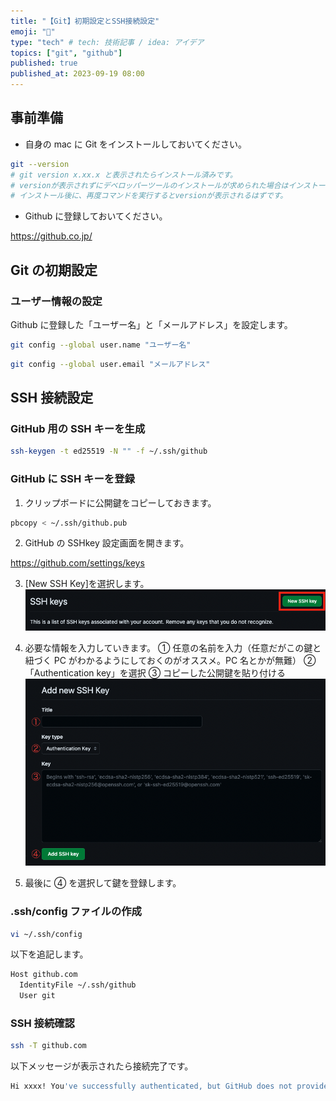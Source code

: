 ```yaml
---
title: "【Git】初期設定とSSH接続設定"
emoji: "📖"
type: "tech" # tech: 技術記事 / idea: アイデア
topics: ["git", "github"]
published: true
published_at: 2023-09-19 08:00
---
```


## 事前準備

- 自身の mac に Git をインストールしておいてください。

```sh
git --version
# git version x.xx.x と表示されたらインストール済みです。
# versionが表示されずにデベロッパーツールのインストールが求められた場合はインストールを行なってください。
# インストール後に、再度コマンドを実行するとversionが表示されるはずです。
```

- Github に登録しておいてください。

https://github.co.jp/

## Git の初期設定

### ユーザー情報の設定

Github に登録した「ユーザー名」と「メールアドレス」を設定します。

```sh
git config --global user.name "ユーザー名"
```

```sh
git config --global user.email "メールアドレス"
```

## SSH 接続設定

### GitHub 用の SSH キーを生成

```sh
ssh-keygen -t ed25519 -N "" -f ~/.ssh/github
```

### GitHub に SSH キーを登録

1. クリップボードに公開鍵をコピーしておきます。

```sh
pbcopy < ~/.ssh/github.pub
```

2. GitHub の SSHkey 設定画面を開きます。

https://github.com/settings/keys

3. [New SSH Key]を選択します。
   ![](/images/20230919-git-initial-setup/New-SSH-key.png)

4. 必要な情報を入力していきます。
   ① 任意の名前を入力（任意だがこの鍵と紐づく PC がわかるようにしておくのがオススメ。PC 名とかが無難）
   ②「Authentication key」を選択
   ③ コピーした公開鍵を貼り付ける
   ![](/images/20230919-git-initial-setup/Add-new-SSH-Key.png)

5. 最後に ④ を選択して鍵を登録します。

### .ssh/config ファイルの作成

```sh
vi ~/.ssh/config
```

以下を追記します。

```sh
Host github.com
  IdentityFile ~/.ssh/github
  User git
```

### SSH 接続確認

```sh
ssh -T github.com
```

以下メッセージが表示されたら接続完了です。

```sh
Hi xxxx! You've successfully authenticated, but GitHub does not provide shell access.
```
